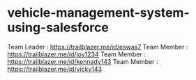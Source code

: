 # vehicle-management-system-using-salesforce
Team Leader : https://trailblazer.me/id/eswas7
Team Member : https://trailblazer.me/id/joy1234
Team Member : https://trailblazer.me/id/kennady143
Team Member : https://trailblazer.me/id/vicky143
